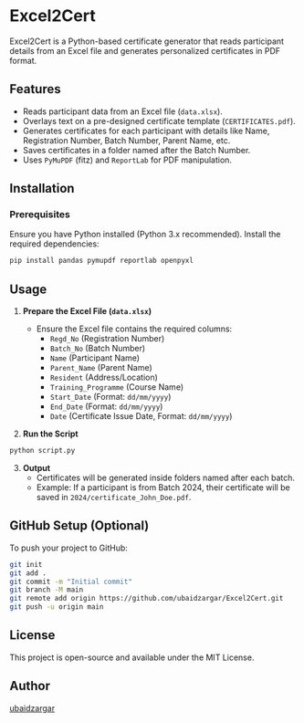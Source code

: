 # Excel2Cert

Excel2Cert is a Python-based certificate generator that reads participant details from an Excel file and generates personalized certificates in PDF format.

## Features
- Reads participant data from an Excel file (`data.xlsx`).
- Overlays text on a pre-designed certificate template (`CERTIFICATES.pdf`).
- Generates certificates for each participant with details like Name, Registration Number, Batch Number, Parent Name, etc.
- Saves certificates in a folder named after the Batch Number.
- Uses `PyMuPDF` (fitz) and `ReportLab` for PDF manipulation.

## Installation

### Prerequisites
Ensure you have Python installed (Python 3.x recommended). Install the required dependencies:
```sh
pip install pandas pymupdf reportlab openpyxl
```

## Usage

1. **Prepare the Excel File (`data.xlsx`)**
   - Ensure the Excel file contains the required columns:
     - `Regd_No` (Registration Number)
     - `Batch_No` (Batch Number)
     - `Name` (Participant Name)
     - `Parent_Name` (Parent Name)
     - `Resident` (Address/Location)
     - `Training_Programme` (Course Name)
     - `Start_Date` (Format: `dd/mm/yyyy`)
     - `End_Date` (Format: `dd/mm/yyyy`)
     - `Date` (Certificate Issue Date, Format: `dd/mm/yyyy`)

2. **Run the Script**
```sh
python script.py
```

3. **Output**
   - Certificates will be generated inside folders named after each batch.
   - Example: If a participant is from Batch 2024, their certificate will be saved in `2024/certificate_John_Doe.pdf`.

## GitHub Setup (Optional)
To push your project to GitHub:
```sh
git init
git add .
git commit -m "Initial commit"
git branch -M main
git remote add origin https://github.com/ubaidzargar/Excel2Cert.git
git push -u origin main
```

## License
This project is open-source and available under the MIT License.

## Author
[ubaidzargar](https://github.com/ubaidzargar)
